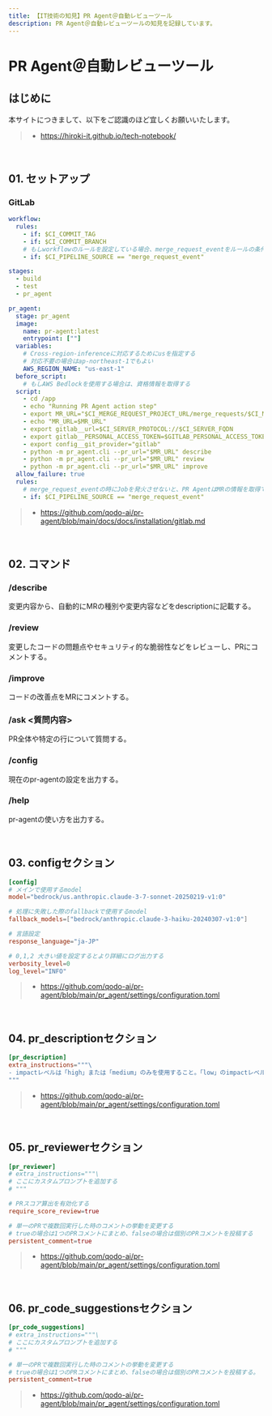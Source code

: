 ```yaml
---
title: 【IT技術の知見】PR Agent＠自動レビューツール
description: PR Agent＠自動レビューツールの知見を記録しています。
---
```


# PR Agent＠自動レビューツール

## はじめに

本サイトにつきまして、以下をご認識のほど宜しくお願いいたします。

> - https://hiroki-it.github.io/tech-notebook/

<br>

## 01. セットアップ

### GitLab

```yaml
workflow:
  rules:
    - if: $CI_COMMIT_TAG
    - if: $CI_COMMIT_BRANCH
    # もしworkflowのルールを設定している場合、merge_request_eventをルールの条件としないと、ワークフローが起動しない
    - if: $CI_PIPELINE_SOURCE == "merge_request_event"

stages:
  - build
  - test
  - pr_agent

pr_agent:
  stage: pr_agent
  image:
    name: pr-agent:latest
    entrypoint: [""]
  variables:
    # Cross-region-inferenceに対応するためにusを指定する
    # 対応不要の場合はap-northeast-1でもよい
    AWS_REGION_NAME: "us-east-1"
  before_script:
    # もしAWS Bedlockを使用する場合は、資格情報を取得する
  script:
    - cd /app
    - echo "Running PR Agent action step"
    - export MR_URL="$CI_MERGE_REQUEST_PROJECT_URL/merge_requests/$CI_MERGE_REQUEST_IID"
    - echo "MR_URL=$MR_URL"
    - export gitlab__url=$CI_SERVER_PROTOCOL://$CI_SERVER_FQDN
    - export gitlab__PERSONAL_ACCESS_TOKEN=$GITLAB_PERSONAL_ACCESS_TOKEN
    - export config__git_provider="gitlab"
    - python -m pr_agent.cli --pr_url="$MR_URL" describe
    - python -m pr_agent.cli --pr_url="$MR_URL" review
    - python -m pr_agent.cli --pr_url="$MR_URL" improve
  allow_failure: true
  rules:
    # merge_request_eventの時にJobを発火させないと、PR AgentはMRの情報を取得できずにエラーになってしまう
    - if: $CI_PIPELINE_SOURCE == "merge_request_event"
```

> - https://github.com/qodo-ai/pr-agent/blob/main/docs/docs/installation/gitlab.md

<br>

## 02. コマンド

### /describe

変更内容から、自動的にMRの種別や変更内容などをdescriptionに記載する。

### /review

変更したコードの問題点やセキュリティ的な脆弱性などをレビューし、PRにコメントする。

### /improve

コードの改善点をMRにコメントする。

### /ask <質問内容>

PR全体や特定の行について質問する。

### /config

現在のpr-agentの設定を出力する。

### /help

pr-agentの使い方を出力する。

<br>

## 03. configセクション

```toml
[config]
# メインで使用するmodel
model="bedrock/us.anthropic.claude-3-7-sonnet-20250219-v1:0"

# 処理に失敗した際のfallbackで使用するmodel
fallback_models=["bedrock/anthropic.claude-3-haiku-20240307-v1:0"]

# 言語設定
response_language="ja-JP"

# 0,1,2 大きい値を設定するとより詳細にログ出力する
verbosity_level=0
log_level="INFO"
```

> - https://github.com/qodo-ai/pr-agent/blob/main/pr_agent/settings/configuration.toml

<br>

## 04. pr_descriptionセクション

```toml
[pr_description]
extra_instructions="""\
- impactレベルは「high」または「medium」のみを使用すること。「low」のimpactレベルを提案することは禁止である。
"""
```

> - https://github.com/qodo-ai/pr-agent/blob/main/pr_agent/settings/configuration.toml

<br>

## 05. pr_reviewerセクション

```toml
[pr_reviewer]
# extra_instructions="""\
# ここにカスタムプロンプトを追加する
# """

# PRスコア算出を有効化する
require_score_review=true

# 単一のPRで複数回実行した時のコメントの挙動を変更する
# trueの場合は1つのPRコメントにまとめ、falseの場合は個別のPRコメントを投稿する
persistent_comment=true
```

> - https://github.com/qodo-ai/pr-agent/blob/main/pr_agent/settings/configuration.toml

<br>

## 06. pr_code_suggestionsセクション

```toml
[pr_code_suggestions]
# extra_instructions="""\
# ここにカスタムプロンプトを追加する
# """

# 単一のPRで複数回実行した時のコメントの挙動を変更する
# trueの場合は1つのPRコメントにまとめ、falseの場合は個別のPRコメントを投稿する。
persistent_comment=true
```

> - https://github.com/qodo-ai/pr-agent/blob/main/pr_agent/settings/configuration.toml

<br>
